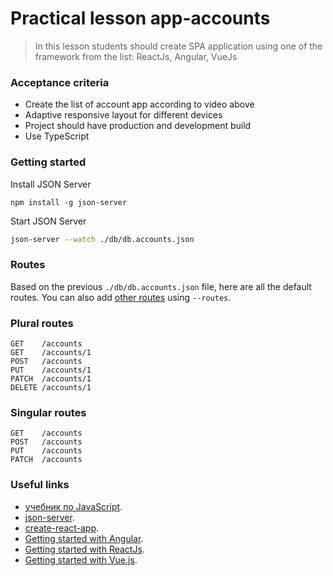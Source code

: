 # Practical lesson  app-accounts
> In this lesson students should create SPA application using one of the framework from the list: ReactJs, Angular, VueJs


### Acceptance criteria 
 - Create the list of account app according to video above
 - Adaptive responsive layout for different devices 
 - Project should have production and development build
 - Use TypeScript

### Getting started

Install JSON Server

```
npm install -g json-server
```

Start JSON Server

```bash
json-server --watch ./db/db.accounts.json
```
### Routes

Based on the previous `./db/db.accounts.json` file, here are all the default routes. You can also add [other routes](#add-custom-routes) using `--routes`.

### Plural routes

```
GET    /accounts
GET    /accounts/1
POST   /accounts
PUT    /accounts/1
PATCH  /accounts/1
DELETE /accounts/1
```

### Singular routes

```
GET    /accounts
POST   /accounts
PUT    /accounts
PATCH  /accounts
```

### Useful links
* [учебник по JavaScript](https://learn.javascript.ru/).
* [json-server](https://www.npmjs.com/package/json-server).
* [create-react-app](https://www.npmjs.com/package/create-react-app).
* [Getting started with Angular](https://angular.io/start).
* [Getting started with ReactJs](https://reactjs.org/docs/getting-started.html).
* [Getting started with Vue.js](https://v1.vuejs.org/guide/).
  
  

